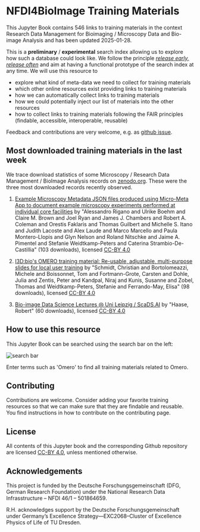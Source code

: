 # NFDI4BioImage Training Materials

This Jupyter Book contains 546 links to training materials in the context Research Data Management for Bioimaging / Microscopy Data and Bio-image Analysis and has been updated 2025-01-28.

This is a **preliminary** / **experimental** search index allowing us to explore how such a database could look like. We follow the principle [_release early, release often_](https://en.wikipedia.org/wiki/Release_early,_release_often) and aim at having a functional prototype of the search index at any time. We will use this resource to 
* explore what kind of meta-data we need to collect for training materials
* which other online resources exist providing links to training materials
* how we can automatically collect links to training materials
* how we could potentially inject our list of materials into the other resources
* how to collect links to training materials following the FAIR principles (findable, accessible, interoperable, reusable)

Feedback and contributions are very welcome, e.g. as [github issue](https://github.com/NFDI4BIOIMAGE/training/issues).

## Most downloaded training materials in the last week
We trace download statistics of some Microscopy / Research Data Management / BioImage Analysis records on [zenodo.org](https://zenodo.org). These were the three most downloaded records recently observed.


1. [Example Microscopy Metadata JSON files produced using Micro-Meta App to document example microscopy experiments performed at individual core facilities](https://zenodo.org/records/5847477) by "Alessandro Rigano and Ulrike Boehm and Claire M. Brown and Joel Ryan and James J. Chambers and Robert A. Coleman and Orestis Faklaris and Thomas Guilbert and Michelle S. Itano and Judith Lacoste and Alex Laude and Marco Marcello and Paula Montero-Llopis and Glyn Nelson and Roland Nitschke and Jaime A. Pimentel and Stefanie Weidtkamp-Peters and Caterina Strambio-De-Castillia" (103 downloads), licensed [CC-BY 4.0](https://creativecommons.org/licenses/by/4.0/)

2. [I3D:bio's OMERO training material: Re-usable, adjustable, multi-purpose slides for local user training](https://zenodo.org/records/8323588) by "Schmidt, Christian and Bortolomeazzi, Michele and Boissonnet, Tom and Fortmann-Grote, Carsten and Dohle, Julia and Zentis, Peter and Kandpal, Niraj and Kunis, Susanne and Zobel, Thomas and Weidtkamp-Peters, Stefanie and Ferrando-May, Elisa" (98 downloads), licensed [CC-BY 4.0](https://creativecommons.org/licenses/by/4.0/)

3. [Bio-image Data Science Lectures @ Uni Leipzig / ScaDS.AI](https://zenodo.org/records/12623730) by "Haase, Robert" (60 downloads), licensed [CC-BY 4.0](https://creativecommons.org/licenses/by/4.0/)

## How to use this resource

This Jupyter Book can be searched using the search bar on the left:

![search bar](how_to_use.png)

Enter terms such as 'Omero' to find all training materials related to Omero.

## Contributing

Contributions are welcome. Consider adding your favorite training resources so that we can make sure that they are findable and reusable.
You find instructions in how to contribute on the contributing page.

## License

All contents of this Jupyter book and the corresponding Github repository are licensed [CC-BY 4.0](https://creativecommons.org/licenses/by/4.0/), unless mentioned otherwise.

## Acknowledgements

This project is funded by the Deutsche Forschungsgemeinschaft (DFG, German  Research Foundation) under the National Research Data Infrasstructure – NFDI 46/1 – 501864659.

R.H. acknowledges support by the Deutsche Forschungsgemeinschaft under Germany’s Excellence Strategy—EXC2068–Cluster of Excellence Physics of Life of TU Dresden.
